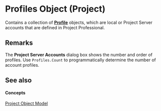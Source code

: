 
# Profiles Object (Project)

Contains a collection of  **[Profile](92ae9d1a-ea4d-1814-1655-f0798f4b18d0.md)** objects, which are local or Project Server accounts that are defined in Project Professional.


## Remarks

The  **Project Server Accounts** dialog box shows the number and order of profiles. Use `Profiles.Count` to programmatically determine the number of account profiles.


## See also


#### Concepts


[Project Object Model](900b167b-88ec-ea88-15b7-27bb90c22ac6.md)